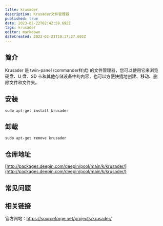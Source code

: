 ```yaml
---
title: krusader
description: Krusader文件管理器
published: true
date: 2023-02-22T02:42:59.692Z
tags: krusader
editor: markdown
dateCreated: 2023-02-21T10:17:27.692Z
---
```


## 简介

Krusader 是 twin-panel (commander样式) 的文件管理器，您可以使用它来浏览硬盘、U 盘、SD 卡和其他存储设备中的内容，也可以方便快捷地创建、移动、删除文件和文件夹。

## 安装

`sudo apt-get install krusader`

## 卸载

`sudo apt-get remove krusader`

## 仓库地址

[http://packages.deepin.com/deepin/pool/main/k/krusader/](http://packages.deepin.com/deepin/pool/main/k/krusader/)

## 常见问题

## 相关链接
官方网站：https://sourceforge.net/projects/krusader/